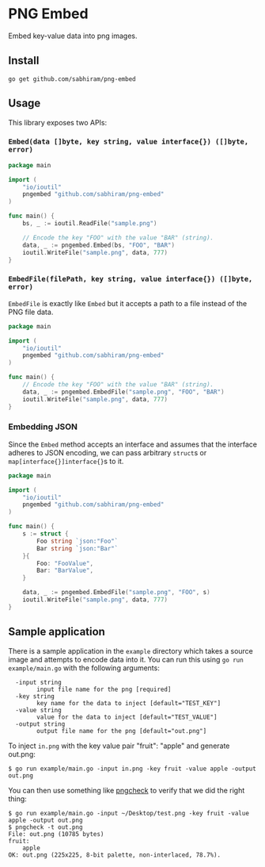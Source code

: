 # PNG Embed

Embed key-value data into png images.


## Install

```
go get github.com/sabhiram/png-embed
```


## Usage

This library exposes two APIs:

### `Embed(data []byte, key string, value interface{}) ([]byte, error)`

```go
package main

import (
    "io/ioutil"
    pngembed "github.com/sabhiram/png-embed"
)

func main() {
    bs, _ := ioutil.ReadFile("sample.png")

    // Encode the key "FOO" with the value "BAR" (string).
    data, _ := pngembed.Embed(bs, "FOO", "BAR")
    ioutil.WriteFile("sample.png", data, 777)
}
```

### `EmbedFile(filePath, key string, value interface{}) ([]byte, error)`

`EmbedFile` is exactly like `Embed` but it accepts a path to a file instead of the PNG file data.

```go
package main

import (
    "io/ioutil"
    pngembed "github.com/sabhiram/png-embed"
)

func main() {
    // Encode the key "FOO" with the value "BAR" (string).
    data, _ := pngembed.EmbedFile("sample.png", "FOO", "BAR")
    ioutil.WriteFile("sample.png", data, 777)
}
```

### Embedding JSON

Since the `Embed` method accepts an interface and assumes that the interface adheres to JSON encoding, we can pass arbitrary `struct`s or `map[interface{}]interface{}`s to it.

```go
package main

import (
    "io/ioutil"
    pngembed "github.com/sabhiram/png-embed"
)

func main() {
    s := struct {
        Foo string `json:"Foo"`
        Bar string `json:"Bar"`
    }{
        Foo: "FooValue",
        Bar: "BarValue",
    }

    data, _ := pngembed.EmbedFile("sample.png", "FOO", s)
    ioutil.WriteFile("sample.png", data, 777)
}
```


## Sample application

There is a sample application in the `example` directory which takes a source image and attempts to encode data into it. You can run this using `go run example/main.go` with the following arguments:

```
  -input string
        input file name for the png [required]
  -key string
        key name for the data to inject [default="TEST_KEY"]
  -value string
        value for the data to inject [default="TEST_VALUE"]
  -output string
        output file name for the png [default="out.png"]
```

To inject `in.png` with the key value pair "fruit": "apple" and generate out.png:
```shell
$ go run example/main.go -input in.png -key fruit -value apple -output out.png
```

You can then use something like [pngcheck](http://www.libpng.org/pub/png/apps/pngcheck.html) to verify that we did the right thing:
```shell
$ go run example/main.go -input ~/Desktop/test.png -key fruit -value apple -output out.png
$ pngcheck -t out.png
File: out.png (10785 bytes)
fruit:
    apple
OK: out.png (225x225, 8-bit palette, non-interlaced, 78.7%).
```
